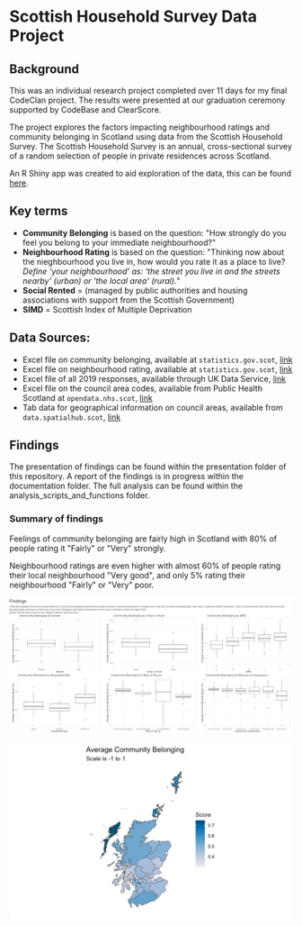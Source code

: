 # Scottish Household Survey Data Project

## Background
This was an individual research project completed over 11 days for my final CodeClan project. The results were presented at our graduation ceremony supported by CodeBase and ClearScore.

The project explores the factors impacting neighbourhood ratings and community belonging in Scotland using data from the Scottish Household Survey. The Scottish Household Survey is an annual, cross-sectional survey of a random selection of people in private residences across Scotland.

An R Shiny app was created to aid exploration of the data, this can be found [here](https://emma-menzies.shinyapps.io/scottish_household_survey_exploration/).

## Key terms

* **Community Belonging** is based on the question: "How strongly do you feel you belong to your immediate neighbourhood?"
* **Neighbourhood Rating** is based on the question: "Thinking now about the nieghbourhood you live in, how would you rate it as a place to live? *Define 'your neighbourhood' as: 'the street you live in and the streets nearby' (urban) or 'the local area' (rural).*"
* **Social Rented** = (managed by public authorities and housing associations with support from the Scottish Government) [](https://www.gov.scot/policies/social-housing/)
* **SIMD** = Scottish Index of Multiple Deprivation
[](https://www.gov.scot/collections/scottish-index-of-multiple-deprivation-2020/)

## Data Sources:

* Excel file on community belonging, available at `statistics.gov.scot`, [link](https://statistics.gov.scot/resource?uri=http%3A%2F%2Fstatistics.gov.scot%2Fdata%2Fcommunity-belonging---shs)
* Excel file on neighbourhood rating, available at `statistics.gov.scot`, [link](https://statistics.gov.scot/resource?uri=http%3A%2F%2Fstatistics.gov.scot%2Fdata%2Fneighbourhood-rating---shs)
* Excel file of all 2019 responses, available through UK Data Service, [link](ukdataservice.ac.uk)
* Excel file on the council area codes, available from Public Health Scotland at `opendata.nhs.scot`,  [link](https://www.opendata.nhs.scot/km/dataset/geography-codes-and-labels)
* Tab data for geographical information on council areas, available from `data.spatialhub.scot`, [link](https://data.spatialhub.scot/dataset/local_authority_boundaries-is/resource/d24c5735-0f1c-4819-a6bd-dbfeb93bd8e4)
  
## Findings
The presentation of findings can be found within the presentation folder of this repository. A report of the findings is in progress within the documentation folder. The full analysis can be found within the analysis_scripts_and_functions folder.

### Summary of findings
Feelings of community belonging are fairly high in Scotland with 80% of people rating it "Fairly" or "Very" strongly.

Neighbourhood ratings are even higher with almost 60% of people rating their local neighbourhood "Very good", and only 5% rating their neighbourhood "Fairly" or "Very" poor.

![](https://github.com/Emmz900/scottish_housing_project/blob/main/documentation/app_screenshot_findings.png)

![](https://github.com/Emmz900/scottish_housing_project/blob/main/documentation/community_map.png)

